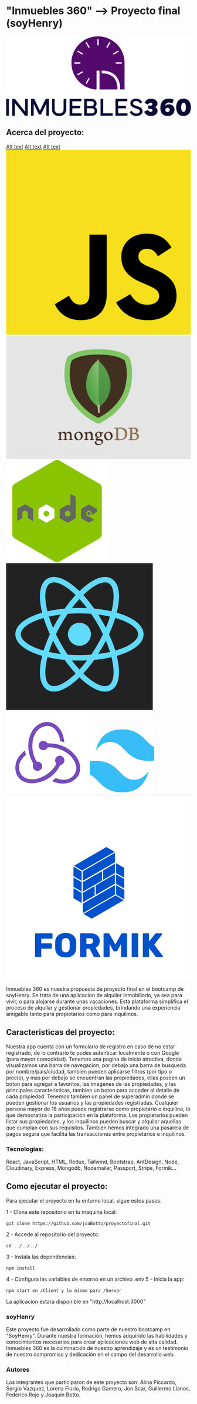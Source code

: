 
# "Inmuebles 360" --> Proyecto final (soyHenry)

![Alt text](Client/src/assets/img/logo.png)

## Acerca del proyecto:

[Alt text](Client/src/assets/Readme/bootstrap.jpg)
[Alt text](Client/src/assets/Readme/CSS.png)
[Alt text](Client/src/assets/Readme/HTML.png)
![Alt text](Client/src/assets/Readme/JS.png)
![Alt text](Client/src/assets/Readme/mongodb.png)
![Alt text](Client/src/assets/Readme/node.png)
![Alt text](Client/src/assets/Readme/react.png)
![Alt text](Client/src/assets/Readme/redux.png)
![Alt text](Client/src/assets/Readme/tail.png)
![Alt text](Client/src/assets/Readme/formik.png)

Inmuebles 360 es nuestra propuesta de proyecto final en el bootcamp de soyHenry. Se trata de una aplicacion de alquiler inmobiliario, ya sea para vivir, o para alojarse durante unas vacaciones. Esta plataforma simplifica el proceso de alquilar y gestionar propiedades, brindando una experiencia amigable tanto para propietarios como para inquilinos.

## Caracteristicas del proyecto:

Nuestra app cuenta con un formulario de registro en caso de no estar registrado, de lo contrario te podes autenticar localmente o con Google (para mayor comodidad). Tenemos una pagina de inicio atractiva, donde visualizamos una barra de navegacion, por debajo una barra de busqueda por nombre/pais/ciudad, tambien pueden aplicarse filtros (por tipo o precio), y mas por debajo se encuentran las propiedades, ellas poseen un boton para agregar a favoritos, las imagenes de las propiedades, y las principales caracteristicas, tambien un boton para acceder al detalle de cada propiedad.
Tenemos tambien un panel de superadmin donde se pueden gestionar los usuarios y las propiedades registradas.
Cualquier persona mayor de 18 años puede registrarse como propietario o inquilino, lo que democratiza la participación en la plataforma. Los propietarios pueden listar sus propiedades, y los inquilinos pueden buscar y alquilar aquellas que cumplan con sus requisitos. Tambien hemos integrado una pasarela de pagos segura que facilita las transacciones entre propietarios e inquilinos.

### Tecnologias:

React, JavaScript, HTML, Redux, Tailwind, Bootstrap, AntDesign, Node, Cloudinary, Express, Mongodb, Nodemailer, Passport, Stripe, Formik...

## Como ejecutar el proyecto:

Para ejecutar el proyecto en tu entorno local, sigue estos pasos:

1 - Clona este repositorio en tu maquina local:

```git
git clone https://github.com/joaBotto/proyectofinal.git
```

2 - Accede al repositorio del proyecto:

```git
cd ../../../
```

3 - Instala las dependencias:

```git
npm install
```

4 - Configura las variables de entorno en un archivo .env
5 - Inicia la app:

```git
npm start en /Client y lo mismo para /Server
```

La aplicacion estara disponible en "http://localhost:3000"

### soyHenry

Este proyecto fue desarrollado como parte de nuestro bootcamp en "SoyHenry". Durante nuestra formación, hemos adquirido las habilidades y conocimientos necesarios para crear aplicaciones web de alta calidad. Inmuebles 360 es la culminación de nuestro aprendizaje y es un testimonio de nuestro compromiso y dedicación en el campo del desarrollo web.

### Autores

Los integrantes que participaron de este proyecto son: Alina Piccardo, Sergio Vazquez, Lorena Florio, Rodrigo Gamero, Jon Scar, Guillermo Llanos, Federico Rojo y Joaquin Botto.
